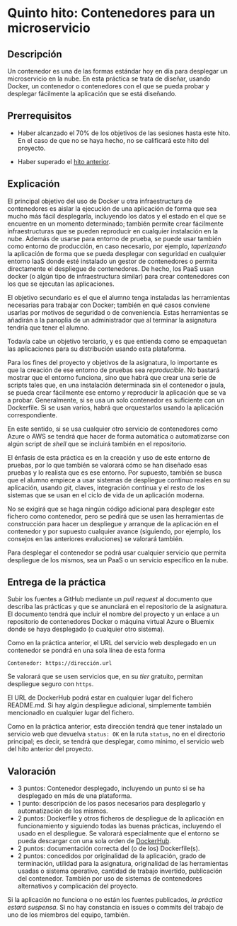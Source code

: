 # Quinto hito: Contenedores para un microservicio

Descripción
-----------------

Un contenedor es una de las formas estándar hoy en día para desplegar
un microservicio en la nube. 
En esta práctica se trata de diseñar, usando Docker, un contenedor o
contenedores con el que se pueda probar y desplegar fácilmente la
aplicación que se está diseñando. 

Prerrequisitos
--------------------

* Haber alcanzado el 70% de los objetivos de las sesiones hasta este hito. En
el caso de que no se haya hecho, no se calificará este hito del
proyecto.

* Haber superado el [hito anterior](4.PaaS.md).

Explicación
----------------

El principal objetivo del uso de Docker u otra infraestructura de
contenedores es aislar la ejecución de una aplicación de forma que sea
mucho más fácil desplegarla, incluyendo los datos y el estado en el
que se encuentre en un momento determinado; también permite crear
fácilmente infraestructuras que se pueden reproducir en cualquier
instalación en la nube. Además de usarse para entorno de prueba, se
puede usar también como entorno de producción, en caso necesario, por
ejemplo, *taperizando* la aplicación de forma que se pueda desplegar
con seguridad en cualquier entorno IaaS donde esté instalado un gestor
de contenedores o permita directamente el despliegue de
contenedores. De hecho, los PaaS usan docker (o algún tipo de
infraestructura similar) para crear contenedores con los que se
ejecutan las aplicaciones.

El objetivo secundario es el que el alumno tenga instaladas las
herramientas necesarias para trabajar con Docker; también en qué casos
conviene usarlas por motivos de seguridad o de conveniencia. Estas herramientas se
añadirán a la panoplia de un administrador que al terminar
la asignatura tendría que tener el alumno.

Todavía cabe un objetivo terciario, y es que entienda como se
empaquetan las aplicaciones para su distribución usando esta
plataforma.

Para los fines del proyecto y objetivos de la asignatura, lo
importante es que la creación de ese entorno de pruebas sea 
*reproducible*. No bastará mostrar que el entorno funciona, sino que
habrá que crear una serie de scripts tales que, en una instalación
determinada sin el contenedor o jaula, se pueda crear fácilmente ese
entorno *y* reproducir la aplicación que se va a probar. Generalmente,
si se usa un solo contenedor es suficiente con un Dockerfile. Si se
usan varios, habrá que orquestarlos usando la aplicación
correspondiente.

En este sentido, si se usa cualquier otro servicio de contenedores
como Azure o AWS se tendrá que hacer de forma automática o
automatizarse con algún script de *shell* que se incluirá también en
el repositorio. 

El énfasis de esta práctica es en la creación y uso de este entorno de
pruebas, por lo que también se valorará cómo se han diseñado esas
pruebas y lo realista que es ese entorno. Por supuesto, también se
busca que el alumno empiece a usar sistemas de despliegue continuo reales en su
aplicación, usando *git*, claves, integración continua y el resto de
los sistemas que se usan en el ciclo de vida de un aplicación moderna.

No se exigirá que se haga ningún código adicional para desplegar este
fichero como contenedor, pero se pedirá que se usen las herramientas
de construcción para hacer un despliegue y arranque de la aplicación
en el contenedor y por supuesto cualquier avance (siguiendo, por
ejemplo, los consejos en las anteriores evaluciones) se valorará
también.

Para desplegar el contenedor se podrá usar cualquier servicio que
permita despliegue de los mismos, sea un PaaS o un servicio específico
en la nube.

Entrega de la práctica
--------------------------------

Subir los fuentes a GitHub mediante un *pull request* al documento que
describa las prácticas y que se anunciará en el repositorio de la
asignatura. El documento tendrá que incluir el nombre del proyecto y
un enlace a un repositorio de contenedores Docker o máquina virtual
Azure o Bluemix donde se haya desplegado (o cualquier otro sistema). 

Como en la práctica anterior, el URL del servicio web desplegado en un contenedor se pondrá en una sola línea de esta forma

	Contenedor: https://dirección.url

Se valorará que se usen servicios que, en su *tier* gratuito, permitan
despliegue seguro con `https`.

El URL de DockerHub podrá estar en cualquier lugar del fichero
README.md. Si hay algún despliegue adicional, simplemente también
mencionadlo en cualquier lugar del fichero.

Como en la práctica anterior, esta dirección tendrá que tener
instalado un servicio web que devuelva `status: OK` en la ruta
`status`, no en el directorio principal; es decir, se 
tendrá que desplegar, como mínimo, el servicio web del hito anterior
del proyecto.

Valoración
--------------

* 3 puntos: Contenedor desplegado, incluyendo un punto si se ha
  desplegado en más de una plataforma.
* 1 punto: descripción de los pasos necesarios para desplegarlo y
  automatización de los mismos.
* 2 puntos: Dockerfile y otros ficheros de despliegue de la aplicación
  en funcionamiento y siguiendo todas las buenas prácticas, incluyendo el usado en el despliegue. Se valorará
  especialmente que el entorno se pueda descargar con una sola orden
  de [DockerHub](http://hub.docker.com).
* 2 puntos: documentación correcta del (o de los) Dockerfile(s).
* 2 puntos: concedidos por originalidad de la aplicación, grado de
  terminación, utilidad para la asignatura, originalidad de las
  herramientas usadas o sistema operativo, cantidad de trabajo
  invertido, publicación del contenedor. También por uso de sistemas
  de contenedores alternativos y complicación del proyecto.
  
Si la aplicación no funciona o no están los fuentes publicados, *la
  práctica estará suspensa*. Si no hay constancia en issues o commits
  del trabajo de uno de los miembros del equipo, también.

